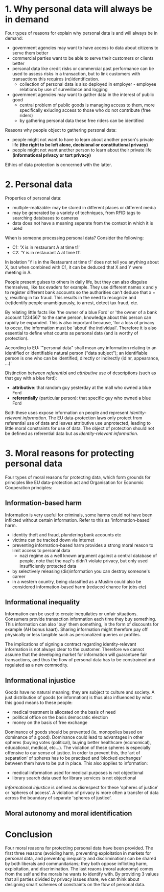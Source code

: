 # 1. Why personal data will always be in demand
Four types of reasons for explain why personal data is and will always be in demand:
- government agencies may want to have access to data about citizens to serve them better
- commercial parties want to be able to serve their customers or clients better
- personal data like credit risks or commercial past performance can be used to assess risks in a transaction, but to link customers with transactions this requires (re)identification.
  - collection of personal data is also deployed in employer - employee relations by use of surveillance and logging
- government agencies may want to gather data in the interest of public good
  - central problem of public goods is managing access to them, more specifically exluding access to those who do not contribute (free riders)
  - by gathering personal data these free riders can be identified

Reasons why people object to gathering personal data:
- people might not want to have to learn about another person's private life **(the right to be left alone, decisional or constitutional privacy)**
- people might not want another person to learn about their private life **(informational privacy or tort privacy)**

Ethics of data protection is concerned with the latter.

# 2. Personal data
Properties of personal data:
- multiple-realizable: may be stored in different places or different media
- may be generated by a variety of techniques, from RFID tags to searching databases to cameras
- data does not have a meaning separate from the context in which it is used

When is someone processing personal data?
Consider the following:
- C1: 'X is in restaurant A at time t1'
- C2: 'Y is in restaurant A at time t1'.

In isolation 'Y is in the Restaurant at time t1' does not
tell you anything about X, but when combined with C1, it can be deduced that X and Y were meeting in A.

People present guises to others in daily life, but they can also disguise themselves, like tax evaders for example.
They use different names x and y to register different bank accounts so the authorities can't deduce that x = y, resulting in tax fraud.
This results in the need to recognize and (re)identify people unambiguously, to arrest, detect tax fraud, etc.

By relating little facts like 'the owner of a blue Ford' or 'the owner of a bank account 1234567' to the same person, knowledge about this person can rapidly be expanded.
This is also important because, 'for a loss of privacy to occur, the information must be 'about' the individual'.
Therefore it is also essential to define what counts as personal data (and is worthy of protection).

According to EU:
'"personal data" shall mean any information relating to an identified or identifiable natural person ("data subject"); an identifiable person is one who can be identified, directly or indirectly (id nr, appearance, ...)'

Distinction between _referential_ and _attributive_ use of descriptions (such as that guy with a blue ford):
- **attributive**: that random guy yesterday at the mall who owned a blue Ford 
- **referentially** (particular person): that specific guy who owned a blue Ford

Both these uses expose information on people and represent _identity-relevant information_.
The EU data-protection laws only protect from referential use of data and leaves attributive use unprotected, leading to little moral constraints for use of data.
The object of protection should not be defined as referential data but as _identity-relevant information_.

# 3. Moral reasons for protecting personal data
Four types of moral reasons for protecting data, which form grounds for principles like EU data-protection act and Organisation for Economic Cooperation principles:

## Information-based harm
Information is very useful for criminals, some harms could not have been inflicted without certain information. Refer to this as 'information-based' harm.
- identity theft and fraud, plundering bank accounts etc
- victims can be tracked down via internet
- preventing information-based harm provides a strong moral reason to limit access to personal data
  - nazi regime as a well known argument against a central database of people, note that the nazi's didn't violate privacy, but only used insufficiently protected data
 - by selectively releasing (dis)information you can destroy someone's career
 - in a western country, being classified as a Muslim could also be considered information-based harm (reduced chance for jobs etc)

## Informational inequality
Information can be used to create inequilaties or unfair situations. Consumers provide transaction information each time they buy something.
This information can also 'buy' them something, in the form of discounts for example (AH bonus kaart).
Sharing information might therefore pay off physically or less tangible such as personalized queries or profiles.

The implications of signing a contract regarding identity-relevant information is not always clear to the customer.
Therefore we cannot assume that the developing market for information will guarantuee fair transactions, and thus the flow of personal data has to be constrained and regulated as a new commodity.

## Informational injustice
Goods have no natural meaning; they are subject to culture and society.
A just distribution of goods (or information) is thus also influenced by what this good means to these people:
- medical treatment is allocated on the basis of need
- political office on the basis democratic election
- money on the basis of free exchange

Dominance of goods should be prevented (ie. monopolies based on dominance of a good).
Dominance could lead to advantages in other spheres (buying votes (political), buying better healthcare (economical), educational, medical, etc...).
The violation of these spheres is especially offensive to our sense of justice.
In order to prevent this, the ‘art of separation’ of spheres has to be practised and ‘blocked exchanges’ between them have to be put in place.
This also applies to information:
- medical information used for medical purposes is not objectional
- library search data used for library services is not objectional

_Informational injustice_ is defined as disrespect for these 'spheres of justice' or 'spheres of access'.
A violation of privacy is more often a transfer of data across the boundary of separate 'spheres of justice'.
## Moral autonomy and moral identification


# Conclusion
Four moral reasons for protecting personal data have been provided. The first three reasons (avoiding harm, preventing exploitation in markets for personal data, and preventing inequality and discrimination) can be shared by both liberals and communitarians;
they both oppose inflicting harm, exploitation, and discrimination. The last reaons (moral autonomy) comes from the self and the morals he wants to identify with.
By providing 3 values that all parties divided by privacy issues share, we can think about designing smart schemes of constraints on the flow of personal data.
